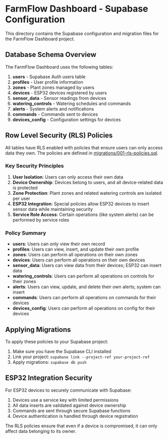 # FarmFlow Dashboard - Supabase Configuration

This directory contains the Supabase configuration and migration files for the FarmFlow Dashboard project.

## Database Schema Overview

The FarmFlow Dashboard uses the following tables:

1. **users** - Supabase Auth users table
2. **profiles** - User profile information
3. **zones** - Plant zones managed by users
4. **devices** - ESP32 devices registered by users
5. **sensor_data** - Sensor readings from devices
6. **watering_controls** - Watering schedules and commands
7. **alerts** - System alerts and notifications
8. **commands** - Commands sent to devices
9. **devices_config** - Configuration settings for devices

## Row Level Security (RLS) Policies

All tables have RLS enabled with policies that ensure users can only access data they own. The policies are defined in [migrations/001-rls-policies.sql](migrations/001-rls-policies.sql).

### Key Security Principles

1. **User Isolation**: Users can only access their own data
2. **Device Ownership**: Devices belong to users, and all device-related data is protected
3. **Zone Protection**: Plant zones and related watering controls are isolated per user
4. **ESP32 Integration**: Special policies allow ESP32 devices to insert sensor data while maintaining security
5. **Service Role Access**: Certain operations (like system alerts) can be performed by service roles

### Policy Summary

- **users**: Users can only view their own record
- **profiles**: Users can view, insert, and update their own profile
- **zones**: Users can perform all operations on their own zones
- **devices**: Users can perform all operations on their own devices
- **sensor_data**: Users can view data from their devices; ESP32 can insert data
- **watering_controls**: Users can perform all operations on controls for their zones
- **alerts**: Users can view, update, and delete their own alerts; system can insert
- **commands**: Users can perform all operations on commands for their devices
- **devices_config**: Users can perform all operations on config for their devices

## Applying Migrations

To apply these policies to your Supabase project:

1. Make sure you have the Supabase CLI installed
2. Link your project: `supabase link --project-ref your-project-ref`
3. Apply migrations: `supabase db push`

## ESP32 Integration Security

For ESP32 devices to securely communicate with Supabase:

1. Devices use a service key with limited permissions
2. All data inserts are validated against device ownership
3. Commands are sent through secure Supabase functions
4. Device authentication is handled through device registration

The RLS policies ensure that even if a device is compromised, it can only affect data belonging to its owner.